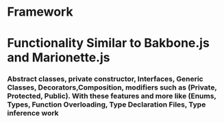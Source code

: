 # Framework
# Functionality Similar to Bakbone.js and Marionette.js
### Abstract classes, private constructor, Interfaces, Generic Classes, Decorators,Composition, modifiers such as (Private, Protected, Public). With these features and more like (Enums, Types, Function Overloading, Type Declaration Files, Type inference work
